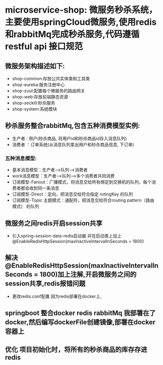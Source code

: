 # microservice-shop: 微服务秒杀系统，主要使用springCloud微服务,使用redis和rabbitMq完成秒杀服务,代码遵循restful api 接口规范
## 微服务架构描述如下:
* shop-common:存放公共实体类和工具类
* shop-eureka:服务注册中心
* shop-zuul:配置每个微服务的路由网关
* shop-web:存放前端静态资源
* shop-seckill:秒杀服务
* shop-system:系统模块
## 秒杀服务整合rabbitMq,包含五种消费模型实例:
* 生产者 : 用户(秒杀商品, 将用户id和秒杀商品id存入消息队列)
* 消费者 ：订单系统(从消息队列拿出用户和秒杀商品信息, 下订单)
### 五种消息模型:
* 基本消息模型：生产者–>队列–>消费者
* work消息模型：生产者–>队列–>多个消费者共同消费
* 订阅模型-Fanout：广播模式，将消息交给所有绑定到交换机的队列，每个消费者都会收到同一条消息
* 订阅模型-Direct：定向，把消息交给符合指定 rotingKey 的队列
* 订阅模型-Topic 主题模式：通配符，把消息交给符合routing pattern（路由模式） 的队列
## 微服务之间redis开启session共享
* 引入spring-session-data-redis启动器 并在启动类上加上@EnableRedisHttpSession(maxInactiveIntervalInSeconds = 1800)
## 解决@EnableRedisHttpSession(maxInactiveIntervalInSeconds = 1800)加上注解,开启微服务之间的session共享,redis报错问题
* 更改redis.conf配置 因为redis部署在docker上,
## springboot 整合docker redis rabbitMq 我部署在了docker,然后编写dockerFile创建镜像,部署在docker容器上

## 优化  项目初始化时，将所有的秒杀商品的库存存进redis

